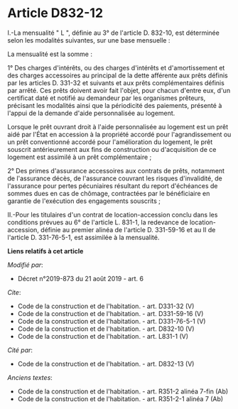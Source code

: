 # Article D832-12

I.-La mensualité " L ", définie au 3° de l'article D. 832-10, est déterminée selon les modalités suivantes, sur une base
mensuelle : 

La mensualité est la somme : 

1° Des charges d'intérêts, ou des charges d'intérêts et d'amortissement et des charges accessoires au principal de la dette
afférente aux prêts définis par les articles D. 331-32 et suivants et aux prêts complémentaires définis par arrêté. Ces prêts
doivent avoir fait l'objet, pour chacun d'entre eux, d'un certificat daté et notifié au demandeur par les organismes
prêteurs, précisant les modalités ainsi que la périodicité des paiements, présenté à l'appui de la demande d'aide
personnalisée au logement. 

Lorsque le prêt ouvrant droit à l'aide personnalisée au logement est un prêt aidé par l'État en accession à la propriété
accordé pour l'agrandissement ou un prêt conventionné accordé pour l'amélioration du logement, le prêt souscrit
antérieurement aux fins de construction ou d'acquisition de ce logement est assimilé à un prêt complémentaire ; 

2° Des primes d'assurance accessoires aux contrats de prêts, notamment de l'assurance décès, de l'assurance couvrant les
risques d'invalidité, de l'assurance pour pertes pécuniaires résultant du report d'échéances de sommes dues en cas de
chômage, contractées par le bénéficiaire en garantie de l'exécution des engagements souscrits ; 

II.-Pour les titulaires d'un contrat de location-accession conclu dans les conditions prévues au 6° de l'article L. 831-1, la
redevance de location-accession, définie au premier alinéa de l'article D. 331-59-16 et au II de l'article D. 331-76-5-1, est
assimilée à la mensualité.

**Liens relatifs à cet article**

_Modifié par_:

  - Décret n°2019-873 du 21 août 2019 - art. 6

_Cite_:

  - Code de la construction et de l'habitation. - art. D331-32 (V)
  - Code de la construction et de l'habitation. - art. D331-59-16 (V)
  - Code de la construction et de l'habitation. - art. D331-76-5-1 (V)
  - Code de la construction et de l'habitation. - art. D832-10 (V)
  - Code de la construction et de l'habitation. - art. L831-1 (V)

_Cité par_:

  - Code de la construction et de l'habitation. - art. D832-13 (V)

_Anciens textes_:

  - Code de la construction et de l'habitation. - art. R351-2 alinéa 7-fin (Ab)
  - Code de la construction et de l'habitation. - art. R351-2-1 alinéa 7 (Ab)
